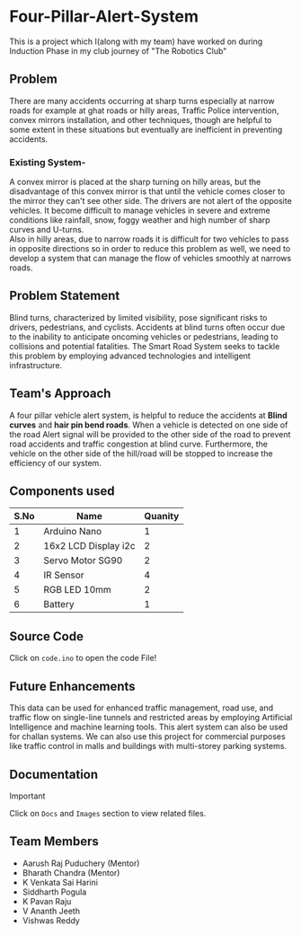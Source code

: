 # Four-Pillar-Alert-System
This is a project which I(along with my team) have worked on during Induction Phase in my club journey of "The Robotics Club"
## Problem
There are many accidents occurring at sharp turns especially at narrow roads for example at ghat roads or hilly areas, Traffic Police intervention, convex mirrors installation, and other techniques, though are helpful to some extent in these situations but eventually are inefficient in preventing accidents. <br>
### Existing System-
A convex mirror is placed at the sharp turning on hilly areas, but the disadvantage of this convex mirror is that until the vehicle comes closer to the mirror they can't see other side. The drivers are not alert of the opposite vehicles. It become difficult to manage vehicles in severe and extreme conditions like rainfall, snow, foggy weather and high number of sharp curves and U-turns. <br>
Also in hilly areas, due to narrow roads it is difficult for two vehicles to pass in opposite directions so in order to reduce this problem as well, we need to develop a system that can manage the flow of vehicles smoothly at narrows roads.
## Problem Statement
Blind turns, characterized by limited visibility, pose significant risks to drivers, pedestrians, and cyclists. Accidents at blind turns often occur due to the inability to anticipate oncoming vehicles or pedestrians, leading to collisions and potential fatalities. The Smart Road System seeks to tackle this problem by employing advanced technologies and intelligent infrastructure.

## Team's Approach
A four pillar vehicle alert system, is helpful to reduce the accidents at <b>Blind curves</b> and <b>hair pin bend roads</b>. When a vehicle is detected on one side of the road Alert signal will be provided to the other side of the road to prevent road accidents and traffic congestion at blind curve. Furthermore, the vehicle on the other side of the hill/road will be stopped to increase the efficiency of our system.

## Components used
  
|S.No|Name|Quanity|
|---|---|---|
|1|Arduino Nano|1|
|2|16x2 LCD Display i2c|2|
|3|Servo Motor SG90|2|
|4|IR Sensor|4|
|5|RGB LED 10mm|2|
|6| Battery|1|

## Source Code
Click on `code.ino` to open the code File!

## Future Enhancements
This data can be used for enhanced traffic management, road use, and traffic flow on single-line tunnels and restricted areas by employing Artificial Intelligence and machine learning tools. This alert system can also be used for challan systems. We can also use this project for commercial purposes like traffic control in malls and buildings with multi-storey parking systems.

## Documentation

>[!IMPORTANT]
>Click on `Docs` and `Images` section to view related files.

## Team Members
- Aarush Raj Puduchery (Mentor)
- Bharath Chandra (Mentor)
- K Venkata Sai Harini
- Siddharth Pogula
- K Pavan Raju
- V Ananth Jeeth
- Vishwas Reddy
